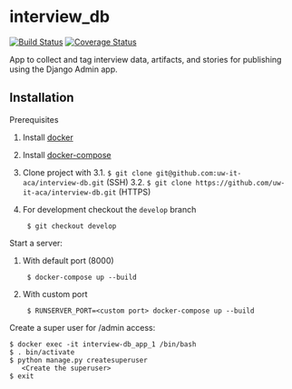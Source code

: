 # interview_db

[![Build Status](https://github.com/uw-it-aca/interview_db/workflows/tests/badge.svg?branch=develop)](https://github.com/uw-it-aca/interview_db/actions)
[![Coverage Status](https://coveralls.io/repos/github/uw-it-aca/interview_db/badge.svg?branch=develop)](https://coveralls.io/github/uw-it-aca/interview_db?branch=develop)


App to collect and tag interview data, artifacts, and stories for publishing using the Django Admin app.


## Installation
Prerequisites

1. Install [docker](https://docs.docker.com/get-docker/)
2. Install [docker-compose](https://docs.docker.com/compose/install/)
3. Clone project with
    3.1. ```$ git clone git@github.com:uw-it-aca/interview-db.git``` (SSH)
    3.2. ```$ git clone https://github.com/uw-it-aca/interview-db.git``` (HTTPS)
4. For development checkout the `develop` branch

        $ git checkout develop

Start a server:
1. With default port (8000)

        $ docker-compose up --build

2. With custom port

        $ RUNSERVER_PORT=<custom port> docker-compose up --build

Create a super user for /admin access:

    $ docker exec -it interview-db_app_1 /bin/bash
    $ . bin/activate
    $ python manage.py createsuperuser
       <Create the superuser>
    $ exit
